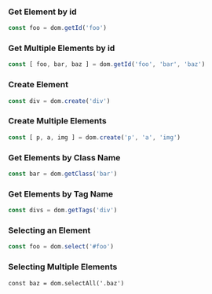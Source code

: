 
### Get Element by id
```javascript
const foo = dom.getId('foo')
```

### Get Multiple Elements by id
```javascript
const [ foo, bar, baz ] = dom.getId('foo', 'bar', 'baz')
```

### Create Element
```javascript
const div = dom.create('div')
```

### Create Multiple Elements
```javascript
const [ p, a, img ] = dom.create('p', 'a', 'img')
```

### Get Elements by Class Name
```javascript
const bar = dom.getClass('bar')
```

### Get Elements by Tag Name
```javascript
const divs = dom.getTags('div')
```

### Selecting an Element
```javascript
const foo = dom.select('#foo')
```

### Selecting Multiple Elements
```javacript
const baz = dom.selectAll('.baz')
```
